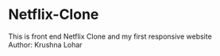 # Netflix-Clone
This is front end Netflix Clone and my first responsive website
<br>
Author: Krushna Lohar